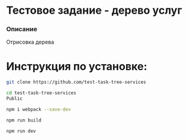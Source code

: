 # Тестовое задание - дерево услуг 

### Описание
Отрисовка дерева 

# Инструкция по установке:

```sh
git clone https://github.com/test-task-tree-services
```
```sh
cd test-task-tree-services
Public

```
```sh
npm i webpack --save-dev
```
```sh
npm run build
```
```sh
npm run dev


